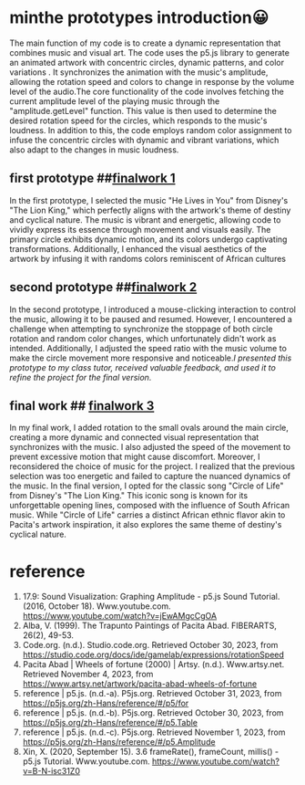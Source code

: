 # **minthe prototypes introduction**:grinning:
The main function of my code is to create a  dynamic representation that combines music and visual art. The code uses the p5.js library to generate an animated artwork with concentric circles, dynamic patterns, and color variations . It synchronizes the animation with the music's amplitude, allowing the rotation speed and colors to change in response by the volume level of the audio.The core functionality of the code involves fetching the current amplitude level of the playing music through the "amplitude.getLevel" function. This value is then used to determine the desired rotation speed for the circles, which responds to the music's loudness. In addition to this, the code employs random color assignment to infuse the concentric circles with dynamic and vibrant variations, which also adapt to the changes in music loudness.
## first prototype ##[finalwork 1](https://github.com/mintheTAN/week7/tree/3f4918665b0cfa2b544cbed728bf0c820a271b55/MINTHE%20individual%20final%20works/myfinalwork1)
In the first prototype, I selected the music "He Lives in You" from Disney's "The Lion King," which perfectly aligns with the artwork's theme of destiny and cyclical nature. The music is vibrant and energetic, allowing code to vividly express its essence through movement and visuals easily. The primary circle exhibits dynamic motion, and its colors undergo captivating transformations. Additionally, I enhanced the visual aesthetics of the artwork by infusing it with randoms colors reminiscent of African cultures
## second prototype ##[finalwork 2](https://github.com/mintheTAN/week7/tree/3f4918665b0cfa2b544cbed728bf0c820a271b55/MINTHE%20individual%20final%20works/myfinalwork2)
In the second prototype, I introduced a mouse-clicking interaction to control the music, allowing it to be paused and resumed. However, I encountered a challenge when attempting to synchronize the stoppage of both circle rotation and random color changes, which unfortunately didn't work as intended. Additionally, I adjusted the speed ratio with the music volume to make the circle movement more responsive and noticeable.*I presented this prototype to my class tutor, received valuable feedback, and used it to refine the project for the final version.*
## final work ## [finalwork 3](https://github.com/mintheTAN/week7/tree/3f4918665b0cfa2b544cbed728bf0c820a271b55/MINTHE%20individual%20final%20works/myfinalwork3)
In my final work, I added rotation to the small ovals around the main circle, creating a more dynamic and connected visual representation that synchronizes with the music. I also adjusted the speed of the movement to prevent excessive motion that might cause discomfort.
Moreover, I reconsidered the choice of music for the project. I realized that the previous selection was too energetic and failed to capture the nuanced dynamics of the music. In the final version, I opted for the classic song "Circle of Life" from Disney's "The Lion King." This iconic song is known for its unforgettable opening lines, composed with the influence of South African music. While "Circle of Life" carries a distinct African ethnic flavor akin to Pacita's artwork inspiration, it also explores the same theme of destiny's cyclical nature.
# reference #
1. 17.9: Sound Visualization: Graphing Amplitude - p5.js Sound Tutorial. (2016, October 18). 
Www.youtube.com. https://www.youtube.com/watch?v=jEwAMgcCgOA
1. Alba, V. (1999). The Trapunto Paintings of Pacita Abad. FIBERARTS, 26(2), 49-53.
1. Code.org. (n.d.). Studio.code.org. Retrieved October 30, 2023, from 
https://studio.code.org/docs/ide/gamelab/expressions/rotationSpeed
1. Pacita Abad | Wheels of fortune (2000) | Artsy. (n.d.). Www.artsy.net. Retrieved November 4, 2023, from 
https://www.artsy.net/artwork/pacita-abad-wheels-of-fortune
1. reference | p5.js. (n.d.-a). P5js.org. Retrieved October 31, 2023, from 
https://p5js.org/zh-Hans/reference/#/p5/for
1. reference | p5.js. (n.d.-b). P5js.org. Retrieved October 30, 2023, from 
https://p5js.org/zh-Hans/reference/#/p5.Table
1. reference | p5.js. (n.d.-c). P5js.org. Retrieved November 1, 2023, from 
https://p5js.org/zh-Hans/reference/#/p5.Amplitude
1. Xin, X. (2020, September 15). 3.6 frameRate(), frameCount, millis() - p5.js Tutorial. Www.youtube.com. 
https://www.youtube.com/watch?v=B-N-isc31Z0

